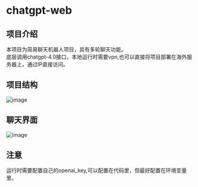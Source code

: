 # chatgpt-web
## 项目介绍
本项目为简易聊天机器人项目，具有多轮聊天功能。</br>
底层调用chatgpt-4.0接口，本地运行时需要vpn,也可以直接将项目部署在海外服务器上，通过IP直接访问。

## 项目结构
![image](https://user-images.githubusercontent.com/32828280/227143887-1ce235c8-e669-416c-bfba-3ef8de29cfca.png)

## 聊天界面

![image](https://user-images.githubusercontent.com/32828280/227146821-32ecc965-1b6f-4d6f-ab2d-46c5eae7d289.png)


## 注意    
运行时需要配置自己的openai_key,可以配置在代码里，但最好配置在环境变量里。
